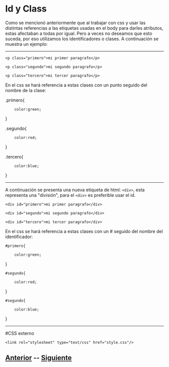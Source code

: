 # Id y Class

Como se mencionó anteriormente que al trabajar con css y usar las distintas referencias a las etiquetas usadas en el body para darles atributos, estas afectaban a todas por igual.
Pero a veces no deseamos que esto suceda, por eso utilizamos los identificadores o clases.
A continuación se muestra un ejemplo:
***
`<p class="primero">mi primer paragrafo</p>`

`<p class="segundo">mi segundo paragrafo</p>`

`<p class="tercero">mi tercer paragrafo</p>`

En el css se hará referencia a estas clases con un punto seguido del nombre de la clase:

.primero{
		
		color:green;
}
	
.segundo{
		
		color:red;
}
	
.tercero{
		
		color:blue;
}

***
A continuación se presenta una nueva etiqueta de html: `<div>`,
esta representa una "división", para el `<div>` es preferible usar el id.

`<div id="primero">mi primer paragrafo</div>`

`<div id="segundo">mi segundo paragrafo</div>`

`<div id="tercero">mi tercer paragrafo</div>`

En el css se hará referencia a estas clases con un # seguido del nombre del identificador:


`#primero{`
		
		color:green;
}
	
`#segundo{`
		
		color:red;
}
	
`#segundo{`
		
		color:blue;
}
***
#CSS externo

`<link rel="stylesheet" type="text/css" href="style.css"/>`

## [Anterior](page6.md)  --  [Siguiente](page8.md)